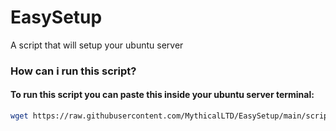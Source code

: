 # EasySetup
A script that will setup your ubuntu server 

### How can i run this script?
#### To run this script you can paste this inside your ubuntu server terminal:
```bash
wget https://raw.githubusercontent.com/MythicalLTD/EasySetup/main/script.bash && chmod 777 ./script.bash && bash ./script.bash
```